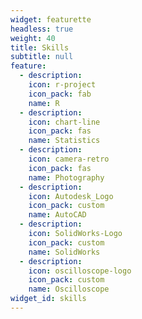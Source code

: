 ```yaml
---
widget: featurette
headless: true
weight: 40
title: Skills
subtitle: null
feature:
  - description: 
    icon: r-project
    icon_pack: fab
    name: R
  - description: 
    icon: chart-line
    icon_pack: fas
    name: Statistics
  - description: 
    icon: camera-retro
    icon_pack: fas
    name: Photography
  - description: 
    icon: Autodesk_Logo
    icon_pack: custom
    name: AutoCAD
  - description: 
    icon: SolidWorks-Logo
    icon_pack: custom
    name: SolidWorks
  - description: 
    icon: oscilloscope-logo
    icon_pack: custom
    name: Oscilloscope
widget_id: skills
---
```

